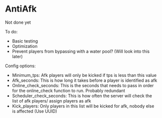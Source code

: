 # AntiAfk

Not done yet

To do:
  - Basic testing
  - Optimization
  - Prevent players from bypassing with a water pool? (Will look into this later)
  
Config options:
  - Minimum_tps: Afk players will only be kicked if tps is less than this value
  - Afk_seconds: This is how long it takes before a player is identified as afk
  - Online_check_seconds: This is the seconds that needs to pass in order for the online_check function to run. Probably redundant
  - Scheduler_check_seconds: This is how often the server will check the list of afk players/ assign players as afk
  - Kick_players: Only players in this list will be kicked for afk, nobody else is affected (Use UUID)
